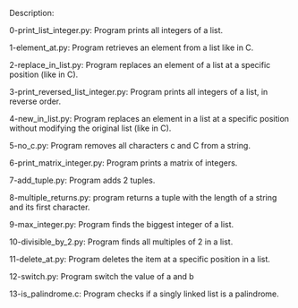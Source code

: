Description:

0-print_list_integer.py: Program prints all integers of a list.

1-element_at.py: Program retrieves an element from a list like in C.

2-replace_in_list.py: Program replaces an element of a list at a specific position (like in C).

3-print_reversed_list_integer.py: Program prints all integers of a list, in reverse order.

4-new_in_list.py: Program replaces an element in a list at a specific position without modifying the original list (like in C).

5-no_c.py: Program removes all characters c and C from a string.

6-print_matrix_integer.py: Program prints a matrix of integers.

7-add_tuple.py: Program adds 2 tuples.

8-multiple_returns.py: program returns a tuple with the length of a string and its first character.

9-max_integer.py: Program finds the biggest integer of a list.

10-divisible_by_2.py: Program finds all multiples of 2 in a list.

11-delete_at.py: Program deletes the item at a specific position in a list.

12-switch.py: Program switch the value of a and b

13-is_palindrome.c: Program checks if a singly linked list is a palindrome.

